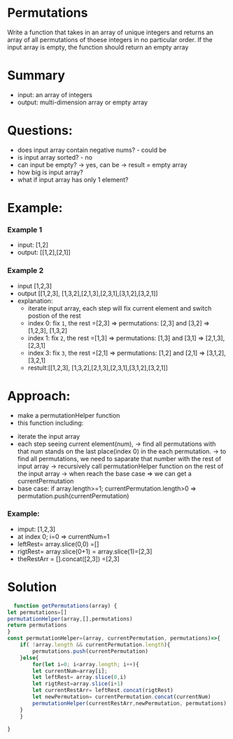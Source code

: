 # Permutations

Write a function that takes in an array of unique integers and returns an array of all permutations of thoese integers in no particular order.
If the input array is empty, the function should return an empty array

# Summary

- input: an array of integers
- output: multi-dimension array or empty array

# Questions:

- does input array contain negative nums? - could be
- is input array sorted? - no
- can input be empty? -> yes, can be -> result = empty array
- how big is input array?
- what if input array has only 1 element?

# Example:

### Example 1

- input: [1,2]
- output: [[1,2],[2,1]]

### Example 2

- input [1,2,3]
- output [[1,2,3], [1,3,2],[2,1,3],[2,3,1],[3,1,2],[3,2,1]]
- explanation:
  - iterate input array, each step will fix current element and switch postion of the rest
  - index 0: fix `1`, the rest =[2,3] => permutations: [2,3] and [3,2] => [1,2,3], [1,3,2]
  - index 1: fix `2`, the rest =[1,3] => permutations: [1,3] and [3,1] => [2,1,3], [2,3,1]
  - index 3: fix `3`, the rest =[2,1] => permutations: [1,2] and [2,1] => [3,1,2], [3,2,1]
  - restult:[[1,2,3], [1,3,2],[2,1,3],[2,3,1],[3,1,2],[3,2,1]]

# Approach:

- make a permutationHelper function
- this function including:

* iterate the input array
* each step seeing current element(num),
  -> find all permutations with that num stands on the last place(index 0) in the each permutation.
  -> to find all permutations, we need to saparate that number with the rest of input array
  -> recursively call permutationHelper function on the rest of the input array
  -> when reach the base case => we can get a currentPermutation
* base case: if array.length>=1; currentPermutation.length>0
  => permutation.push(currentPermutation)

### Example:

- imput: [1,2,3]
- at index 0; i=0 => currentNum=1
- leftRest= array.slice(0,0) =[]
- rigtRest= array.slice(0+1) = array.slice(1)=[2,3]
- theRestArr = [].concat([2,3]) =[2,3]

# Solution
```js
  function getPermutations(array) {
let permutations=[]
permutationHelper(array,[],permutations)
return permutations
}
const permutationHelper=(array, currentPermutation, permutations)=>{
	if( !array.length && currentPermutation.length){
		permutations.push(currentPermutation)
	}else{
		for(let i=0; i<array.length; i++){
		let currentNum=array[i];
		let leftRest= array.slice(0,i) 
		let rigtRest=array.slice(i+1)
		let currentRestArr= leftRest.concat(rigtRest)
		let newPermutation= currentPermutation.concat(currentNum)
		permutationHelper(currentRestArr,newPermutation, permutations)
	}
	}

}

```
